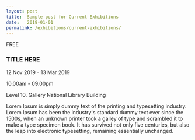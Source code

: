 ```yaml
---
layout: post
title:  Sample post for Current Exhibitions
date:   2018-01-01
permalink: /exhibitions/current-exhibitions/
---
```

<div class="event-area">
  <div class="event-list-wrap">
    <div class="event-image-wrap">
      <img class="event-poster" url="/MarkdownTest/images/Exhibition-Homepage-Banner.jpg">
      <div class="event-price">FREE</div>
    </div>
    <h3>TITLE HERE</h3>
    <div class="time-and-place-info-wrap">
      <p class="date-info">12 Nov 2019 - 13 Mar 2019</p>
      <p class="time-info">10.00am - 09.00pm</p>
      <p class="place-info">Level 10. Gallery National Library Building</p>
    </div>
    <p>Lorem Ipsum is simply dummy text of the printing and typesetting industry. Lorem Ipsum has been the industry's standard dummy text ever since the 1500s, when an unknown printer took a galley of type and scrambled it to make a type specimen book. It has survived not only five centuries, but also the leap into electronic typesetting, remaining essentially unchanged.</p>
  </div>
</div>
